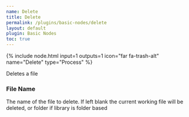 ```yaml
---
name: Delete
title: Delete
permalink: /plugins/basic-nodes/delete
layout: default
plugin: Basic Nodes
toc: true
---
```


{% include node.html input=1 outputs=1 icon="far fa-trash-alt" name="Delete" type="Process" %}

Deletes a file

### File Name
The name of the file to delete.
If left blank the current working file will be deleted, or folder if library is folder based